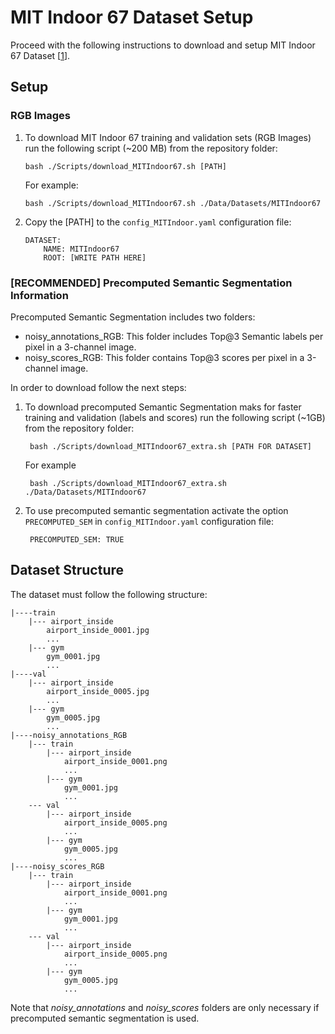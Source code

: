# MIT Indoor 67 Dataset Setup
Proceed with the following instructions to download and setup MIT Indoor 67 Dataset [[1](http://web.mit.edu/torralba/www/indoor.html)].

## Setup
### RGB Images

 1. To download MIT Indoor 67  training and validation sets (RGB Images) run the following script (~200 MB) from the repository folder:
	 
	    bash ./Scripts/download_MITIndoor67.sh [PATH]
	   
	   For example:

	    bash ./Scripts/download_MITIndoor67.sh ./Data/Datasets/MITIndoor67
	    
 2. Copy the [PATH] to the `config_MITIndoor.yaml` configuration file:
 
		DATASET:
		    NAME: MITIndoor67
		    ROOT: [WRITE PATH HERE]

### [RECOMMENDED] Precomputed Semantic Segmentation Information
Precomputed Semantic Segmentation includes two folders:
 - noisy_annotations_RGB: This folder includes Top@3 Semantic labels per pixel in a 3-channel image.
 - noisy_scores_RGB: This folder contains Top@3 scores per pixel in a 3-channel image.

In order to download follow the next steps:

1. To download precomputed Semantic Segmentation maks for faster training and validation (labels and scores) run the following script (~1GB) from the repository folder:

		bash ./Scripts/download_MITIndoor67_extra.sh [PATH FOR DATASET]  

	For example

		bash ./Scripts/download_MITIndoor67_extra.sh ./Data/Datasets/MITIndoor67

2. To use precomputed semantic segmentation activate the option `PRECOMPUTED_SEM` in `config_MITIndoor.yaml` configuration file:
	
		PRECOMPUTED_SEM: TRUE

## Dataset Structure
The dataset must follow the following structure:
```
|----train
	|--- airport_inside
		airport_inside_0001.jpg
		...
	|--- gym
		gym_0001.jpg
		...	
|----val
	|--- airport_inside
		airport_inside_0005.jpg
		...
	|--- gym
		gym_0005.jpg
		...		
|----noisy_annotations_RGB
	|--- train
		|--- airport_inside
			airport_inside_0001.png
			...
		|--- gym
			gym_0001.jpg
			...
	--- val
		|--- airport_inside
			airport_inside_0005.png
			...
		|--- gym
			gym_0005.jpg
			...
|----noisy_scores_RGB
	|--- train
		|--- airport_inside
			airport_inside_0001.png
			...
		|--- gym
			gym_0001.jpg
			...
	--- val
		|--- airport_inside
			airport_inside_0005.png
			...
		|--- gym
			gym_0005.jpg
			...
```

Note that *noisy_annotations* and *noisy_scores* folders are only necessary if precomputed semantic segmentation is used.
